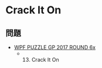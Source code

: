 # Crack It On

## 問題
- [WPF PUZZLE GP 2017 ROUND 6x](../questions/wpfpgp2017-6x.md)
	- 13. Crack It On
